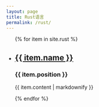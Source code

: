 ```yaml
---
layout: page
title: Rust语言
permalink: /rust/
---
```



<ul>
  {% for item in site.rust %}
    <li>
      <h2><a href="{{ item.url }}">{{ item.name }}</a></h2>
      <h3>{{ item.position }}</h3>
      <p>{{ item.content | markdownify }}</p>
    </li>
  {% endfor %}
</ul>

